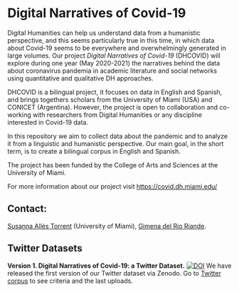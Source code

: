 # Digital Narratives of Covid-19

Digital Humanities can help us understand data from a humanistic perspective, and this seems particularly true in this time, in which data about Covid-19 seems to be everywhere and overwhelmingly generated in large volumes. Our project *Digital Narratives of Covid-19* (DHCOVID) will explore during one year (May 2020-2021) the narratives behind the data about coronavirus pandemia in academic literature and social networks using quantitative and qualitative DH approaches.

DHCOVID is a bilingual project, it focuses on data in English and Spanish, and brings togethers scholars from the University of Miami (USA) and CONICET (Argentina). However, the project is open to collaboration and co-working with researchers from Digital Humanities or any discipline interested in Covid-19 data.

In this repository we aim to collect data about the pandemic and to analyze it from a linguistic and humanistic perspective. Our main goal, in the short term, is to create a bilingual corpus in English and Spanish. 

The project has been funded by the College of Arts and Sciences at the University of Miami. 

For more information about our project visit <https://covid.dh.miami.edu/> 

## Contact:

[Susanna Allés Torrent](mailto:susanna_alles@miami.edu) (University of Miami), [Gimena del Rio Riande](gdelrio.riande@gmail.com). 

## Twitter Datasets 

**Version 1. Digital Narratives of Covid-19: a Twitter Dataset.** [![DOI](https://zenodo.org/badge/DOI/10.5281/zenodo.3824950.svg)](https://doi.org/10.5281/zenodo.3824950) We have released the first version of our Twitter dataset via Zenodo. Go to [Twitter corpus](https://github.com/dh-miami/narratives_covid19/tree/master/twitter-corpus) to see criteria and the last uploads. 
